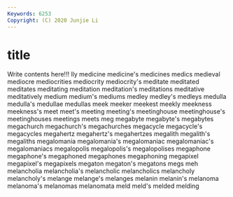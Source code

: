 ```yaml
---
Keywords: 6253
Copyright: (C) 2020 Junjie Li
---
```


# title

Write contents here!!!
lly 
medicine 
medicine's 
medicines 
medics 
medieval 
mediocre
mediocrities 
mediocrity 
mediocrity's 
meditate 
meditated 
meditates 
meditating 
meditation 
meditation's 
meditations
meditative 
meditatively 
medium 
medium's 
mediums 
medley 
medley's 
medleys 
medulla 
medulla's
medullae 
medullas 
meek 
meeker 
meekest 
meekly 
meekness 
meekness's 
meet 
meet's
meeting 
meeting's 
meetinghouse 
meetinghouse's 
meetinghouses 
meetings 
meets 
meg 
megabyte 
megabyte's
megabytes 
megachurch 
megachurch's 
megachurches 
megacycle 
megacycle's 
megacycles 
megahertz 
megahertz's 
megahertzes
megalith 
megalith's 
megaliths 
megalomania 
megalomania's 
megalomaniac 
megalomaniac's 
megalomaniacs 
megalopolis 
megalopolis's
megalopolises 
megaphone 
megaphone's 
megaphoned 
megaphones 
megaphoning 
megapixel 
megapixel's 
megapixels 
megaton
megaton's 
megatons 
megs 
meh 
melancholia 
melancholia's 
melancholic 
melancholics 
melancholy 
melancholy's
melange 
melange's 
melanges 
melanin 
melanin's 
melanoma 
melanoma's 
melanomas 
melanomata 
meld
meld's 
melded 
melding 

